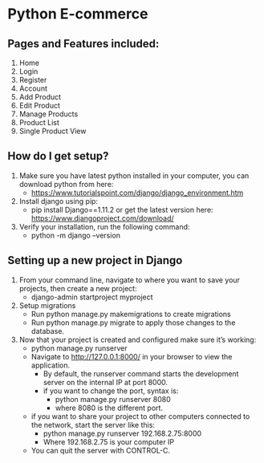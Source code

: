 # Python E-commerce
## Pages and Features included:
1. Home
2. Login
3. Register
4. Account
5. Add Product
6. Edit Product
7. Manage Products
8. Product List
9. Single Product View

## How do I get setup?
1. Make sure you have latest python installed in your computer, you can download python from here: 		
	+ https://www.tutorialspoint.com/django/django_environment.htm
2. Install django using pip:
	+ pip install Django==1.11.2
or get the latest version here: https://www.djangoproject.com/download/
3. Verify your installation, run the following command:
	+ python -m django –version
	
## Setting up a new project in Django
1. From your command line, navigate to where you want to save your projects, then create a new project:
	+ django-admin startproject myproject
2. Setup migrations
	+ Run python manage.py makemigrations to create migrations
	+ Run python manage.py migrate to apply those changes to the database.
3. Now that your project is created and configured make sure it’s working:
	+ python manage.py runserver
	+ Navigate to http://127.0.0.1:8000/ in your browser to view the application.
		+ By default, the runserver command starts the development server on the internal IP at port 8000.
		+ if you want to change the port, syntax is:
			+ python manage.py runserver 8080
			+ where 8080 is the different port.
	+ if you want to share your project to other computers connected to the network, start the server like this:
		+ python manage.py runserver 192.168.2.75:8000
		+ Where 192.168.2.75 is your computer IP
	+ You can quit the server with CONTROL-C.


